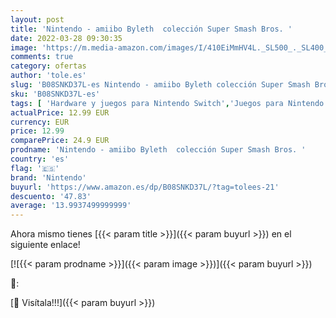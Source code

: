 ```yaml
---
layout: post
title: 'Nintendo - amiibo Byleth  colección Super Smash Bros. '
date: 2022-03-28 09:30:35
image: 'https://m.media-amazon.com/images/I/410EiMmHV4L._SL500_._SL400_.jpg'
comments: true
category: ofertas
author: 'tole.es'
slug: 'B08SNKD37L-es Nintendo - amiibo Byleth colección Super Smash Bros.'
sku: 'B08SNKD37L-es'
tags: [ 'Hardware y juegos para Nintendo Switch','Juegos para Nintendo Switch','Videojuegos','nintendo', ]
actualPrice: 12.99 EUR
currency: EUR
price: 12.99
comparePrice: 24.9 EUR
prodname: 'Nintendo - amiibo Byleth  colección Super Smash Bros. '
country: 'es'
flag: '🇪🇸'
brand: 'Nintendo'
buyurl: 'https://www.amazon.es/dp/B08SNKD37L/?tag=tolees-21'
descuento: '47.83'
average: '13.9937499999999'
---
```


Ahora mismo tienes [{{< param title >}}]({{< param buyurl >}}) en el siguiente enlace!

[![{{< param prodname >}}]({{< param image >}})]({{< param buyurl >}})

🔎:


[🛒 Visítala!!!]({{< param buyurl >}})
